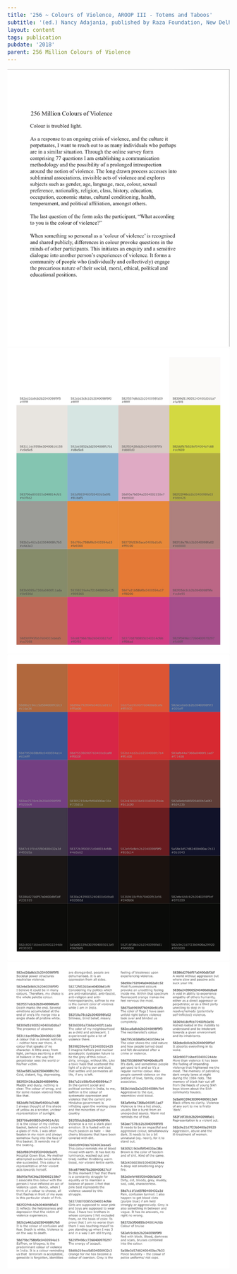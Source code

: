 ```yaml
---
title: '256 ~ Colours of Violence, AROOP III - Totems and Taboos'
subtitle: '(ed.) Nancy Adajania, published by Raza Foundation, New Delhi, 2018'
layout: content
tags: publication
pubdate: '2018'
parent: 256 Million Colours of Violence
---
```

![Colours of Violence - AROOP III - Totems and Taboos, (ed.) Nancy Adajania, published by Raza Foundation, New Delhi, 2018](/assets/img/aroop-page-1.jpg)
![](/assets/img/aroop-page-3.jpg)
![](https://raw.githubusercontent.com/mpalash/aliakbarmehta/master/assets/img/aroop-page-4.png)
![](/assets/img/aroop-page-2.jpg)
